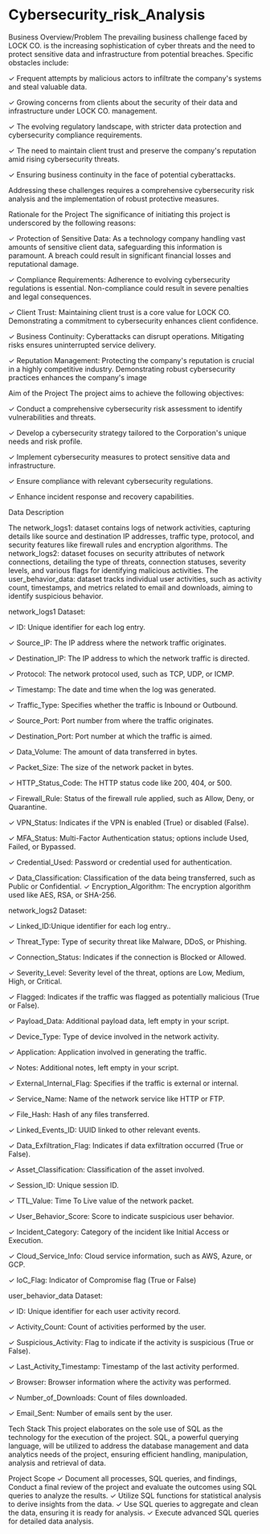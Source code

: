 # Cybersecurity_risk_Analysis
Business Overview/Problem
The prevailing business challenge faced by LOCK CO. is the increasing sophistication of cyber threats and the need to protect sensitive data and infrastructure from potential breaches. Specific obstacles include:
 

✓ Frequent attempts by malicious actors to infiltrate the company's systems and steal valuable data.

✓ Growing concerns from clients about the security of their data and infrastructure under LOCK CO. management.

✓ The evolving regulatory landscape, with stricter data protection and cybersecurity compliance requirements.

✓ The need to maintain client trust and preserve the company's reputation amid rising cybersecurity threats.

✓ Ensuring business continuity in the face of potential cyberattacks.

Addressing these challenges requires a comprehensive cybersecurity risk analysis and the implementation of robust protective measures.


Rationale for the Project
The significance of initiating this project is underscored by the following reasons:
 

✓ Protection of Sensitive Data: As a technology company handling vast amounts of sensitive client data, safeguarding this information is paramount. A breach could result in significant financial losses and reputational damage.

✓ Compliance Requirements: Adherence to evolving cybersecurity regulations is essential. Non-compliance could result in severe penalties and legal consequences.

✓ Client Trust: Maintaining client trust is a core value for LOCK CO. Demonstrating a commitment to cybersecurity enhances client confidence.

✓ Business Continuity: Cyberattacks can disrupt operations. Mitigating risks ensures uninterrupted service delivery.

✓ Reputation Management: Protecting the company's reputation is crucial in a highly competitive industry. 
Demonstrating robust cybersecurity practices enhances the company's image
 
Aim of the Project
The project aims to achieve the following objectives:

 

✓ Conduct a comprehensive cybersecurity risk assessment to identify vulnerabilities and threats.

✓ Develop a cybersecurity strategy tailored to the Corporation's unique needs and risk profile.

✓ Implement cybersecurity measures to protect sensitive data and infrastructure.

✓ Ensure compliance with relevant cybersecurity regulations.

✓ Enhance incident response and recovery capabilities.

Data Description

The network_logs1: dataset contains logs of network activities,
capturing details like source and destination IP addresses,
traffic type,
protocol,
and security features like firewall rules and encryption algorithms.
The network_logs2: dataset focuses on security attributes of network connections,
detailing the type of threats,
connection statuses, 
severity levels,
and various flags for identifying malicious activities.
The user_behavior_data: dataset tracks individual user activities,
such as activity count,
timestamps, 
and metrics related to email and downloads, aiming to identify suspicious behavior.

network_logs1 Dataset:

✓ ID: Unique identifier for each log entry.

✓ Source_IP: The IP address where the network traffic originates.

✓ Destination_IP: The IP address to which the network traffic is directed.

✓ Protocol: The network protocol used, such as TCP, UDP, or ICMP.

✓ Timestamp: The date and time when the log was generated.

✓ Traffic_Type: Specifies whether the traffic is Inbound or Outbound.

✓ Source_Port: Port number from where the traffic originates.

✓ Destination_Port: Port number at which the traffic is aimed.

✓ Data_Volume: The amount of data transferred in bytes.

✓ Packet_Size: The size of the network packet in bytes.

✓ HTTP_Status_Code: The HTTP status code like 200, 404, or 500.

✓ Firewall_Rule: Status of the firewall rule applied, such as Allow, Deny, or Quarantine.

✓ VPN_Status: Indicates if the VPN is enabled (True) or disabled (False).

✓ MFA_Status: Multi-Factor Authentication status; options include Used, Failed, or Bypassed.

✓ Credential_Used: Password or credential used for authentication.

✓ Data_Classification: Classification of the data being transferred, such as Public or Confidential.
✓ Encryption_Algorithm: The encryption algorithm used like AES, RSA, or SHA-256.

network_logs2 Dataset:

✓ Linked_ID:Unique identifier for each log entry..

✓ Threat_Type: Type of security threat like Malware, DDoS, or Phishing.

✓ Connection_Status: Indicates if the connection is Blocked or Allowed.

✓ Severity_Level: Severity level of the threat, options are Low, Medium, High, or Critical.

✓ Flagged: Indicates if the traffic was flagged as potentially malicious (True or False).

✓ Payload_Data: Additional payload data, left empty in your script.

✓ Device_Type: Type of device involved in the network activity.

✓ Application: Application involved in generating the traffic.

✓ Notes: Additional notes, left empty in your script.

✓ External_Internal_Flag: Specifies if the traffic is external or internal.

✓ Service_Name: Name of the network service like HTTP or FTP.

✓ File_Hash: Hash of any files transferred.

✓ Linked_Events_ID: UUID linked to other relevant events.

✓ Data_Exfiltration_Flag: Indicates if data exfiltration occurred (True or False).

✓ Asset_Classification: Classification of the asset involved.

✓ Session_ID: Unique session ID.

✓ TTL_Value: Time To Live value of the network packet.

✓ User_Behavior_Score: Score to indicate suspicious user behavior.

✓ Incident_Category: Category of the incident like Initial Access or Execution.

✓ Cloud_Service_Info: Cloud service information, such as AWS, Azure, or GCP.

✓ IoC_Flag: Indicator of Compromise flag (True or False)

user_behavior_data Dataset:

✓ ID: Unique identifier for each user activity record.

✓ Activity_Count: Count of activities performed by the user.

✓ Suspicious_Activity: Flag to indicate if the activity is suspicious (True or False).

✓ Last_Activity_Timestamp: Timestamp of the last activity performed.

✓ Browser: Browser information where the activity was performed.

✓ Number_of_Downloads: Count of files downloaded.

✓ Email_Sent: Number of emails sent by the user.

 

Tech Stack
This project elaborates on the sole use of SQL as the technology for the execution of the project. SQL, a powerful querying language, will be utilized to address the database management and data analytics needs of the project, ensuring efficient handling, manipulation,  analysis and retrieval of data.

Project Scope
✓ Document all processes, SQL queries, and findings, Conduct a final review of the project and evaluate the outcomes using SQL queries to analyze the results.
✓ Utilize SQL functions for statistical analysis to derive insights from the data.
✓ Use SQL queries to aggregate and clean the data, ensuring it is ready for analysis.
✓ Execute advanced SQL queries for detailed data analysis.
